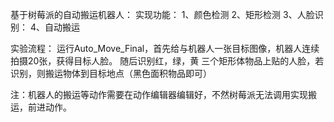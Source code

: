 
基于树莓派的自动搬运机器人：
实现功能：
1、颜色检测
2、矩形检测
3、人脸识别：
4、自动搬运


实验流程：
运行Auto_Move_Final，首先给与机器人一张目标图像，机器人连续拍摄20张，获得目标人脸。
随后识别红，绿，黄 三个矩形体物品上贴的人脸，若识别，则搬运物体到目标地点（黑色面积物品即可）

注：机器人的搬运等动作需要在动作编辑器编辑好，不然树莓派无法调用实现搬运，前进动作。
